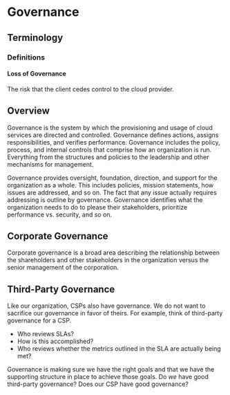 # Governance

## Terminology

### Definitions

#### Loss of Governance

The risk that the client cedes control to the cloud provider.

## Overview

Governance is the system by which the provisioning and usage of cloud services are directed and controlled. Governance defines actions, assigns responsibilities, and verifies performance. Governance includes the policy, process, and internal controls that comprise how an organization is run. Everything from the structures and policies to the leadership and other mechanisms for management.

Governance provides oversight, foundation, direction, and support for the organization as a whole. This includes policies, mission statements, how issues are addressed, and so on. The fact that any issue actually requires addressing is outline by governance. Governance identifies what the organization needs to do to please their stakeholders, prioritize performance vs. security, and so on.

## Corporate Governance

Corporate governance is a broad area describing the relationship between the shareholders and other stakeholders in the organization versus the senior management of the corporation.

## Third-Party Governance

Like our organization, CSPs also have governance. We do not want to sacrifice our governance in favor of theirs. For example, think of third-party governance for a CSP.

- Who reviews SLAs?
- How is this accomplished?
- Who reviews whether the metrics outlined in the SLA are actually being met?

Governance is making sure we have the right goals and that we have the supporting structure in place to achieve those goals. Do *we* have good third-party governance? Does our CSP have good governance?